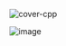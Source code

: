 ![cover-cpp](https://github.com/user-attachments/assets/e5b4358b-7ce2-437f-957c-2f39b3301605)

![image](https://github.com/user-attachments/assets/bcb585a5-1f4b-49b7-9ac4-393f7f5c2d6c)
